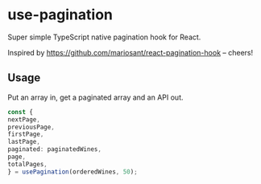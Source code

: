 # use-pagination

Super simple TypeScript native pagination hook for React.

Inspired by https://github.com/mariosant/react-pagination-hook – cheers!

## Usage

Put an array in, get a paginated array and an API out.

```typescript
const {
nextPage,
previousPage,
firstPage,
lastPage,
paginated: paginatedWines,
page,
totalPages,
} = usePagination(orderedWines, 50);
```